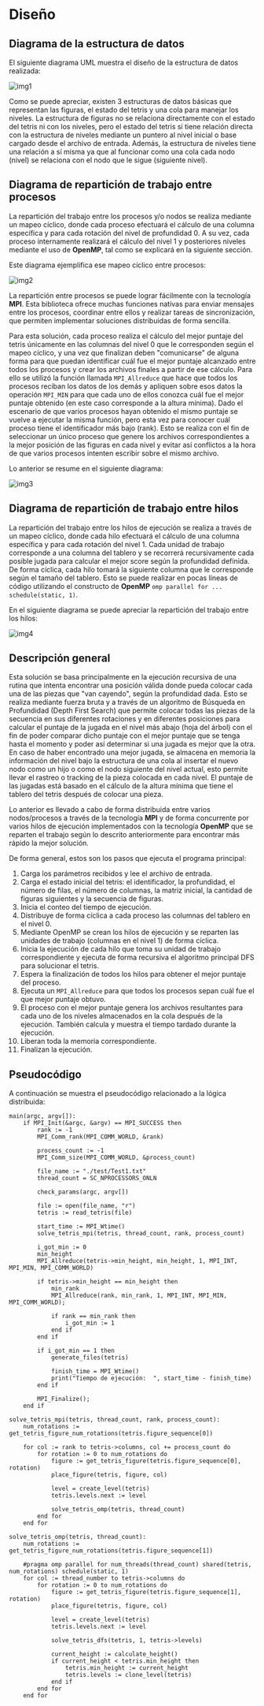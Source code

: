 # Diseño
 
## Diagrama de la estructura de datos
El siguiente diagrama UML muestra el diseño de la estructura de datos realizada:

![img1](./diagrama_uml.png)

Como se puede apreciar, existen 3 estructuras de datos básicas que representan las figuras, el estado del tetris y una cola para manejar los niveles. La estructura de figuras no se relaciona directamente con el estado del tetris ni con los niveles, pero el estado del tetris sí tiene relación directa con la estructura de niveles mediante un puntero al nivel inicial o base cargado desde el archivo de entrada. Además, la estructura de niveles tiene una relación a sí misma ya que al funcionar como una cola cada nodo (nivel) se relaciona con el nodo que le sigue (siguiente nivel).


## Diagrama de repartición de trabajo entre procesos
La repartición del trabajo entre los procesos y/o nodos se realiza mediante un mapeo cíclico, donde cada proceso efectuará el cálculo de una columna específica y para cada rotación del nivel de profundidad 0. A su vez, cada proceso internamente realizará el cálculo del nivel 1 y posteriores niveles mediante el uso de **OpenMP**, tal como se explicará en la siguiente sección.

Este diagrama ejemplifica ese mapeo cíclico entre procesos:

![img2](./mapeo_procesos.png)

La repartición entre procesos se puede lograr fácilmente con la tecnología **MPI**. Esta biblioteca ofrece muchas funciones nativas para enviar mensajes entre los procesos, coordinar entre ellos y realizar tareas de sincronización, que permiten implementar soluciones distribuidas de forma sencilla.

Para esta solución, cada proceso realiza el cálculo del mejor puntaje del tetris únicamente en las columnas del nivel 0 que le corresponden según el mapeo cíclico, y una vez que finalizan deben "comunicarse" de alguna forma para que puedan identificar cuál fue el mejor puntaje alcanzado entre todos los procesos y crear los archivos finales a partir de ese cálculo. Para ello se utilizó la función llamada `MPI_Allreduce` que hace que todos los procesos reciban los datos de los demás y apliquen sobre esos datos la operación `MPI_MIN` para que cada uno de ellos conozca cuál fue el mejor puntaje obtenido (en este caso corresponde a la altura mínima). Dado el escenario de que varios procesos hayan obtenido el mismo puntaje se vuelve a ejecutar la misma función, pero esta vez para conocer cuál proceso tiene el identificador más bajo (rank). Esto se realiza con el fin de seleccionar un único proceso que genere los archivos correspondientes a la mejor posición de las figuras en cada nivel y evitar así conflictos a la hora de que varios procesos intenten escribir sobre el mismo archivo.

Lo anterior se resume en el siguiente diagrama:

![img3](./diagrama_flujo.png)


## Diagrama de repartición de trabajo entre hilos
La repartición del trabajo entre los hilos de ejecución se realiza a través de un mapeo cíclico, donde cada hilo efectuará el cálculo de una columna específica y para cada rotación del nivel 1. Cada unidad de trabajo corresponde a una columna del tablero y se recorrerá recursivamente cada posible jugada para calcular el mejor score según la profundidad definida. De forma cíclica, cada hilo tomará la siguiente columna que le corresponde según el tamaño del tablero. Esto se puede realizar en pocas líneas de código utilizando el constructo de **OpenMP** `omp parallel for ... schedule(static, 1)`.

En el siguiente diagrama se puede apreciar la repartición del trabajo entre los hilos:

![img4](./mapeo_hilos.png)


## Descripción general
Esta solución se basa principalmente en la ejecución recursiva de una rutina que intenta encontrar una posición válida donde pueda colocar cada una de las piezas que "van cayendo", según la profundidad dada. Esto se realiza mediante fuerza bruta y a través de un algoritmo de Búsqueda en Profundidad (Depth First Search) que permite colocar todas las piezas de la secuencia en sus diferentes rotaciones y en diferentes posiciones para calcular el puntaje de la jugada en el nivel más abajo (hoja del árbol) con el fin de poder comparar dicho puntaje con el mejor puntaje que se tenga hasta el momento y poder así determinar si una jugada es mejor que la otra. En caso de haber encontrado una mejor jugada, se almacena en memoria la información del nivel bajo la estructura de una cola al insertar el nuevo nodo como un hijo o como el nodo siguiente del nivel actual, esto permite llevar el rastreo o tracking de la pieza colocada en cada nivel. El puntaje de las jugadas está basado en el cálculo de la altura mínima que tiene el tablero del tetris después de colocar una pieza.

Lo anterior es llevado a cabo de forma distribuida entre varios nodos/procesos a través de la tecnología **MPI** y de forma concurrente por varios hilos de ejecución implementados con la tecnología **OpenMP** que se reparten el trabajo según lo descrito anteriormente para encontrar más rápido la mejor solución.

De forma general, estos son los pasos que ejecuta el programa principal:
1. Carga los parámetros recibidos y lee el archivo de entrada.
2. Carga el estado inicial del tetris: el identificador, la profundidad, el número de filas, el número de columnas, la matriz inicial, la cantidad de figuras siguientes y la secuencia de figuras.
3. Inicia el conteo del tiempo de ejecución.
4. Distribuye de forma cíclica a cada proceso las columnas del tablero en el nivel 0.
5. Mediante OpenMP se crean los hilos de ejecución y se reparten las unidades de trabajo (columnas en el nivel 1) de forma cíclica.
6. Inicia la ejecución de cada hilo que toma su unidad de trabajo correspondiente y ejecuta de forma recursiva el algoritmo principal DFS para solucionar el tetris.
7. Espera la finalización de todos los hilos para obtener el mejor puntaje del proceso.
8. Ejecuta un `MPI_Allreduce` para que todos los procesos sepan cuál fue el que mejor puntaje obtuvo.
9. El proceso con el mejor puntaje genera los archivos resultantes para cada uno de los niveles almacenados en la cola después de la ejecución. También calcula y muestra el tiempo tardado durante la ejecución.
10. Liberan toda la memoria correspondiente.
11. Finalizan la ejecución.


## Pseudocódigo
A continuación se muestra el pseudocódigo relacionado a la lógica distribuida:
```
main(argc, argv[]):
    if MPI_Init(&argc, &argv) == MPI_SUCCESS then
        rank := -1
        MPI_Comm_rank(MPI_COMM_WORLD, &rank)

        process_count := -1
        MPI_Comm_size(MPI_COMM_WORLD, &process_count)

        file_name := "./test/Test1.txt"
        thread_count = SC_NPROCESSORS_ONLN

        check_params(argc, argv[])

        file := open(file_name, "r")
        tetris := read_tetris(file)
        
        start_time := MPI_Wtime()
        solve_tetris_mpi(tetris, thread_count, rank, process_count)

        i_got_min := 0
        min_height
        MPI_Allreduce(tetris->min_height, min_height, 1, MPI_INT, MPI_MIN, MPI_COMM_WORLD)

        if tetris->min_height == min_height then
            min_rank
            MPI_Allreduce(rank, min_rank, 1, MPI_INT, MPI_MIN, MPI_COMM_WORLD);

            if rank == min_rank then
                i_got_min := 1
            end if
        end if

        if i_got_min == 1 then
            generate_files(tetris)

            finish_time = MPI_Wtime()
            print("Tiempo de ejecución:  ", start_time - finish_time)
        end if       

        MPI_Finalize();
    end if

solve_tetris_mpi(tetris, thread_count, rank, process_count):
    num_rotations := get_tetris_figure_num_rotations(tetris.figure_sequence[0])

    for col := rank to tetris->columns, col += process_count do
        for rotation := 0 to num_rotations do
            figure := get_tetris_figure(tetris.figure_sequence[0], rotation)
            place_figure(tetris, figure, col)

            level = create_level(tetris)
            tetris.levels.next := level

            solve_tetris_omp(tetris, thread_count)
        end for
    end for

solve_tetris_omp(tetris, thread_count):
    num_rotations := get_tetris_figure_num_rotations(tetris.figure_sequence[1])

    #pragma omp parallel for num_threads(thread_count) shared(tetris, num_rotations) schedule(static, 1)
    for col := thread_number to tetris->columns do
        for rotation := 0 to num_rotations do
            figure := get_tetris_figure(tetris.figure_sequence[1], rotation)
            place_figure(tetris, figure, col)

            level = create_level(tetris)
            tetris.levels.next := level

            solve_tetris_dfs(tetris, 1, tetris->levels)

            current_height := calculate_height()
            if current_height < tetris.min_height then
                tetris.min_height := current_height
                tetris.levels := clone_level(tetris)
            end if
        end for
    end for
```